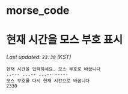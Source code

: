 # morse_code
# 현재 시간을 모스 부호 표시
<!-- MORSE_TIME_START -->
_Last updated: `23:30` (KST)_

```
현재 시간을 입력하세요. 모스 부호로 바꿉니다
..--- ...-- ...-- -----
모스 부호를 다시 현재 시간으로 바꿉니다
2330
```
<!-- MORSE_TIME_END -->
